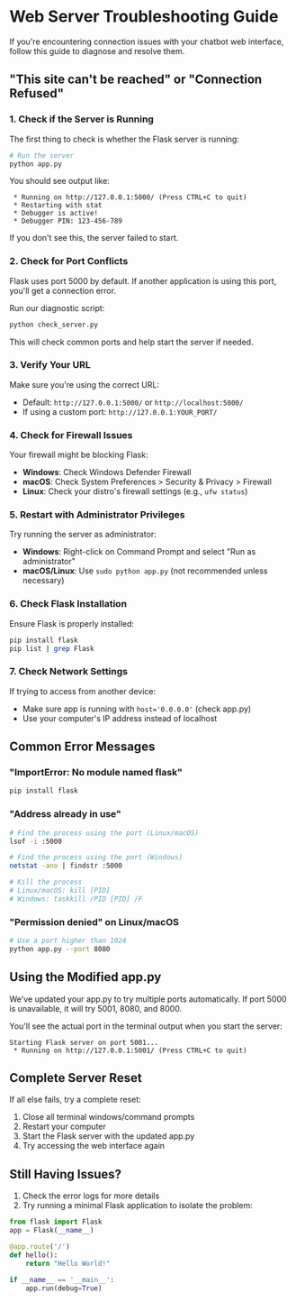 # Web Server Troubleshooting Guide

If you're encountering connection issues with your chatbot web interface, follow this guide to diagnose and resolve them.

## "This site can't be reached" or "Connection Refused"

### 1. Check if the Server is Running

The first thing to check is whether the Flask server is running:

```bash
# Run the server
python app.py
```

You should see output like:
```
 * Running on http://127.0.0.1:5000/ (Press CTRL+C to quit)
 * Restarting with stat
 * Debugger is active!
 * Debugger PIN: 123-456-789
```

If you don't see this, the server failed to start.

### 2. Check for Port Conflicts

Flask uses port 5000 by default. If another application is using this port, you'll get a connection error.

Run our diagnostic script:
```bash
python check_server.py
```

This will check common ports and help start the server if needed.

### 3. Verify Your URL

Make sure you're using the correct URL:
- Default: `http://127.0.0.1:5000/` or `http://localhost:5000/`
- If using a custom port: `http://127.0.0.1:YOUR_PORT/`

### 4. Check for Firewall Issues

Your firewall might be blocking Flask:

- **Windows**: Check Windows Defender Firewall
- **macOS**: Check System Preferences > Security & Privacy > Firewall
- **Linux**: Check your distro's firewall settings (e.g., `ufw status`)

### 5. Restart with Administrator Privileges

Try running the server as administrator:

- **Windows**: Right-click on Command Prompt and select "Run as administrator"
- **macOS/Linux**: Use `sudo python app.py` (not recommended unless necessary)

### 6. Check Flask Installation

Ensure Flask is properly installed:

```bash
pip install flask
pip list | grep Flask
```

### 7. Check Network Settings

If trying to access from another device:
- Make sure app is running with `host='0.0.0.0'` (check app.py)
- Use your computer's IP address instead of localhost

## Common Error Messages

### "ImportError: No module named flask"

```bash
pip install flask
```

### "Address already in use"

```bash
# Find the process using the port (Linux/macOS)
lsof -i :5000

# Find the process using the port (Windows)
netstat -ano | findstr :5000

# Kill the process
# Linux/macOS: kill [PID]
# Windows: taskkill /PID [PID] /F
```

### "Permission denied" on Linux/macOS

```bash
# Use a port higher than 1024
python app.py --port 8080
```

## Using the Modified app.py

We've updated your app.py to try multiple ports automatically. If port 5000 is unavailable, it will try 5001, 8080, and 8000.

You'll see the actual port in the terminal output when you start the server:
```
Starting Flask server on port 5001...
 * Running on http://127.0.0.1:5001/ (Press CTRL+C to quit)
```

## Complete Server Reset

If all else fails, try a complete reset:

1. Close all terminal windows/command prompts
2. Restart your computer
3. Start the Flask server with the updated app.py
4. Try accessing the web interface again

## Still Having Issues?

1. Check the error logs for more details
2. Try running a minimal Flask application to isolate the problem:

```python
from flask import Flask
app = Flask(__name__)

@app.route('/')
def hello():
    return "Hello World!"

if __name__ == '__main__':
    app.run(debug=True)
```